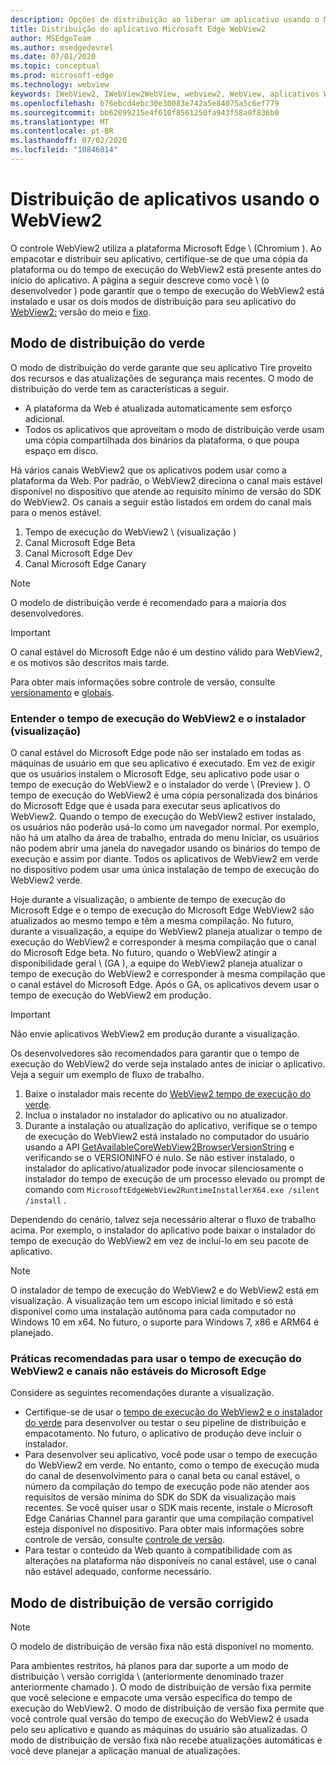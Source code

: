 ```yaml
---
description: Opções de distribuição ao liberar um aplicativo usando o Microsoft Edge WebView2
title: Distribuição do aplicativo Microsoft Edge WebView2
author: MSEdgeTeam
ms.author: msedgedevrel
ms.date: 07/01/2020
ms.topic: conceptual
ms.prod: microsoft-edge
ms.technology: webview
keywords: IWebView2, IWebView2WebView, webview2, WebView, aplicativos WPF, WPF, Edge, ICoreWebView2, ICoreWebView2Host, controle do navegador, HTML Edge
ms.openlocfilehash: b76ebcd4ebc30e30083e742a5e84075a5c6ef779
ms.sourcegitcommit: bb62099215e4f610f8561250fa943f58a0f836b0
ms.translationtype: MT
ms.contentlocale: pt-BR
ms.lasthandoff: 07/02/2020
ms.locfileid: "10846014"
---
```

# Distribuição de aplicativos usando o WebView2  

O controle WebView2 utiliza a plataforma Microsoft Edge \ (Chromium \).  Ao empacotar e distribuir seu aplicativo, certifique-se de que uma cópia da plataforma ou do tempo de execução do WebView2 está presente antes do início do aplicativo.  A página a seguir descreve como você \ (o desenvolvedor \) pode garantir que o tempo de execução do WebView2 está instalado e usar os dois modos de distribuição para seu aplicativo do [WebView2:](#evergreen-distribution-mode) versão do meio e [fixo](#fixed-version-distribution-mode).  

## Modo de distribuição do verde  

O modo de distribuição do verde garante que seu aplicativo Tire proveito dos recursos e das atualizações de segurança mais recentes.  O modo de distribuição do verde tem as características a seguir.  

*   A plataforma da Web é atualizada automaticamente sem esforço adicional.  
*   Todos os aplicativos que aproveitam o modo de distribuição verde usam uma cópia compartilhada dos binários da plataforma, o que poupa espaço em disco.  

Há vários canais WebView2 que os aplicativos podem usar como a plataforma da Web.  Por padrão, o WebView2 direciona o canal mais estável disponível no dispositivo que atende ao requisito mínimo de versão do SDK do WebView2.  Os canais a seguir estão listados em ordem do canal mais para o menos estável.  

1.  Tempo de execução do WebView2 \ (visualização \)  
1.  Canal Microsoft Edge Beta  
1.  Canal Microsoft Edge Dev  
1.  Canal Microsoft Edge Canary    

> [!NOTE]
> O modelo de distribuição verde é recomendado para a maioria dos desenvolvedores.  

> [!IMPORTANT]
> O canal estável do Microsoft Edge não é um destino válido para WebView2, e os motivos são descritos mais tarde.  

Para obter mais informações sobre controle de versão, consulte [versionamento][ConceptsVersioning] e [globais][ReferenceWin3209538WebviewIdl].  

### Entender o tempo de execução do WebView2 e o instalador (visualização)  

O canal estável do Microsoft Edge pode não ser instalado em todas as máquinas de usuário em que seu aplicativo é executado.  Em vez de exigir que os usuários instalem o Microsoft Edge, seu aplicativo pode usar o tempo de execução do WebView2 e o instalador do verde \ (Preview \).  O tempo de execução do WebView2 é uma cópia personalizada dos binários do Microsoft Edge que é usada para executar seus aplicativos do WebView2.  Quando o tempo de execução do WebView2 estiver instalado, os usuários não poderão usá-lo como um navegador normal.  Por exemplo, não há um atalho da área de trabalho, entrada do menu Iniciar, os usuários não podem abrir uma janela do navegador usando os binários do tempo de execução e assim por diante.  Todos os aplicativos de WebView2 em verde no dispositivo podem usar uma única instalação de tempo de execução do WebView2 verde.  

Hoje durante a visualização, o ambiente de tempo de execução do Microsoft Edge e o tempo de execução do Microsoft Edge WebView2 são atualizados ao mesmo tempo e têm a mesma compilação.  No futuro, durante a visualização, a equipe do WebView2 planeja atualizar o tempo de execução do WebView2 e corresponder à mesma compilação que o canal do Microsoft Edge beta.  No futuro, quando o WebView2 atingir a disponibilidade geral \ (GA \), a equipe do WebView2 planeja atualizar o tempo de execução do WebView2 e corresponder à mesma compilação que o canal estável do Microsoft Edge.  Após o GA, os aplicativos devem usar o tempo de execução do WebView2 em produção.  

> [!IMPORTANT]
> Não envie aplicativos WebView2 em produção durante a visualização.  

Os desenvolvedores são recomendados para garantir que o tempo de execução do WebView2 do verde seja instalado antes de iniciar o aplicativo. Veja a seguir um exemplo de fluxo de trabalho.  

1.  Baixe o instalador mais recente do [WebView2 tempo de execução do verde][Webview2Installer].  
1.  Inclua o instalador no instalador do aplicativo ou no atualizador.  
1.  Durante a instalação ou atualização do aplicativo, verifique se o tempo de execução do WebView2 está instalado no computador do usuário usando a API [GetAvailableCoreWebView2BrowserVersionString](https://docs.microsoft.com/en-us/microsoft-edge/webview2/reference/win32/0-9-538/webview2-idl#getavailablecorewebview2browserversionstring) e verificando se o VERSIONINFO é nulo. Se não estiver instalado, o instalador do aplicativo/atualizador pode invocar silenciosamente o instalador do tempo de execução de um processo elevado ou prompt de comando com `MicrosoftEdgeWebView2RuntimeInstallerX64.exe /silent /install` . 

Dependendo do cenário, talvez seja necessário alterar o fluxo de trabalho acima.  Por exemplo, o instalador do aplicativo pode baixar o instalador do tempo de execução do WebView2 em vez de incluí-lo em seu pacote de aplicativo.  

> [!NOTE]
> O instalador de tempo de execução do WebView2 e do WebView2 está em visualização.  A visualização tem um escopo inicial limitado e só está disponível como uma instalação autônoma para cada computador no Windows 10 em x64.  No futuro, o suporte para Windows 7, x86 e ARM64 é planejado.  

### Práticas recomendadas para usar o tempo de execução do WebView2 e canais não estáveis do Microsoft Edge  

Considere as seguintes recomendações durante a visualização.  

*   Certifique-se de usar o [tempo de execução do WebView2 e o instalador do verde][Webview2Installer] para desenvolver ou testar o seu pipeline de distribuição e empacotamento.  No futuro, o aplicativo de produção deve incluir o instalador.  
*   Para desenvolver seu aplicativo, você pode usar o tempo de execução do WebView2 em verde.  No entanto, como o tempo de execução muda do canal de desenvolvimento para o canal beta ou canal estável, o número da compilação do tempo de execução pode não atender aos requisitos de versão mínima do SDK do SDK da visualização mais recentes.  Se você quiser usar o SDK mais recente, instale o Microsoft Edge Canárias Channel para garantir que uma compilação compatível esteja disponível no dispositivo.  Para obter mais informações sobre controle de versão, consulte [controle de versão][ConceptsVersioning].  
*   Para testar o conteúdo da Web quanto à compatibilidade com as alterações na plataforma não disponíveis no canal estável, use o canal não estável adequado, conforme necessário.  

## Modo de distribuição de versão corrigido  

> [!NOTE]
> O modelo de distribuição de versão fixa não está disponível no momento.  

Para ambientes restritos, há planos para dar suporte a um modo de distribuição \ versão corrigida \ (anteriormente denominado trazer anteriormente chamado \).  O modo de distribuição de versão fixa permite que você selecione e empacote uma versão específica do tempo de execução do WebView2.  O modo de distribuição de versão fixa permite que você controle qual versão do tempo de execução do WebView2 é usada pelo seu aplicativo e quando as máquinas do usuário são atualizadas.  O modo de distribuição de versão fixa não recebe atualizações automáticas e você deve planejar a aplicação manual de atualizações.  

<!-- links -->  

[ConceptsVersioning]: ./versioning.md "Noções básicas sobre versões do navegador e WebView2 | Documentos da Microsoft"  
[ReferenceWin3209538WebviewIdl]: ../reference/win32/0-9-538/webview2-idl.md  "Globais | Documentos da Microsoft"  

[Webview2Installer]: https://developer.microsoft.com/microsoft-edge/webview2 "Instalador do WebView2"  
